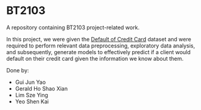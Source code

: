 # BT2103
A repository containing BT2103 project-related work.

In this project, we were given the [Default of Credit Card](https://www.kaggle.com/datasets/uciml/default-of-credit-card-clients-dataset) dataset and were required to perform relevant data preprocessing, exploratory data analysis, and subsequently, generate models to effectively predict if a client would default on their credit card given the information we know about them.

Done by:
- Gui Jun Yao
- Gerald Ho Shao Xian
- Lim Sze Ying
- Yeo Shen Kai

